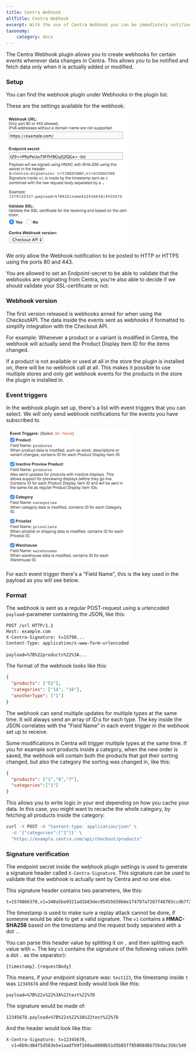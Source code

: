 ```yaml
---
title: Centra Webhook
altTitle: Centra Webhook
excerpt: With the use of Centra Webhook you can be immediately notified of all changes to products, categories, pricelists or warehouses which can affect your store
taxonomy:
    category: docs
---
```


The Centra Webhook plugin allows you to create webhooks for certain events whenever data changes in Centra. This allows you to be notified and fetch data only when it is actually added or modified.

### Setup

You can find the webhook plugin under Webhooks in the plugin list.

These are the settings available for the webhook:

![centra-webhook.png](centra-webhook.png)

We only allow the Webhook notification to be posted to HTTP or HTTPS using the ports 80 and 443.

You are allowed to set an Endpoint-secret to be able to validate that the webhooks are originating from Centra, you're also able to decide if we should validate your SSL-certificate or not.

### Webhook version

The first version released is webhooks aimed for when using the CheckoutAPI. The data inside the events sent as webhooks if formatted to simplify integration with the Checkout API.

For example: Whenever a product or a variant is modified in Centra, the webhook will actually send the Product Display Item ID for the items changed. 

If a product is not available or used at all in the store the plugin is installed on, there will be no webhook call at all. This makes it possible to use multiple stores and only get webhook events for the products in the store the plugin is installed in.

### Event triggers

In the webhook plugin set up, there's a list with event triggers that you can select. We will only send webhook notifications for the events you have subscribed to.

![centra-webhook-event-triggers.png](centra-webhook-event-triggers.png)

For each event trigger there's a "Field Name", this is the key used in the payload as you will see below.

### Format

The webhook is sent as a regular POST-request using a urlencoded `payload`-parameter containing the JSON, like this:

```
POST /url HTTP/1.1
Host: example.com
X-Centra-Signature: t=15798...
Content-Type: application/x-www-form-urlencoded

payload=%7B%22products%22%3A...
```

The format of the webhook looks like this:

```json
{
  "products": ["52"],
  "categories": ["14", "16"],
  "anotherType": ["1"]
}
```

The webhook can send multiple updates for multiple types at the same time. It will always send an array of ID:s for each type. The key inside the JSON correlates with the "Field Name" in each event trigger in the webhook set up to receive.

Some modifications in Centra will trigger multiple types at the same time. If you for example sort products inside a category, when the new order is saved, the webhook will contain both the products that got their sorting changed, but also the category the sorting was changed in, like this:

```json
{
  "products": ["1","6","7"],
  "categories":["1"]
}
```

This allows you to write logic in your end depending on how you cache your data. In this case, you might want to recache the whole category, by fetching all products inside the category:

```sh
curl -X POST -H "Content-type: application/json" \
  -d '{"categories":["1"]}' \
  "https://example.centra.com/api/checkout/products"
```

### Signature verification

The endpoint secret inside the webhook plugin settings is used to generate a signature header called `X-Centra-Signature`. This signature can be used to validate that the webhook is actually sent by Centra and no one else.

This signature header contains two parameters, like this:

```text
t=1579866370,v1=340a5be9321ad1b83dec05455650b6e174797a7267f48703ccdb7f251a8ba6c9
```

The timestamp is used to make sure a replay attack cannot be done, if someone would be able to get a valid signature. The `v1` contains a **HMAC-SHA256** based on the timestamp and the request body separated with a dot `.`.

You can parse this header value by splitting it on `,` and then splitting each value with `=`. The key `v1` contains the signature of the following values (with a dot `.` as the separator):

```text
{timestamp}.{requestBody}
```

This means, if your endpoint signature was: `test123`, the timestamp inside `t` was `12345678` and the request body would look like this:

```text
payload=%7B%22x%22%3A%22test%22%7D
```

The signature would be made of:

```text
12345678.payload=%7B%22x%22%3A%22test%22%7D
```

And the header would look like this:

```text
X-Centra-Signature: t=12345678,
  v1=0b9cd84f5d583e5e1aadfb9f160aa8080b51d5b85ff85808d6b75bdac356c549
```
